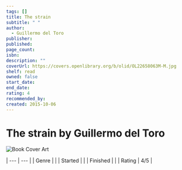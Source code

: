 ```yaml
---
tags: []
title: The strain
subtitle: " "
author:
  - Guillermo del Toro
publisher: 
published: 
page_count: 
isbn: 
description: ""
coverUrl: https://covers.openlibrary.org/b/olid/OL22658063M-M.jpg
shelf: read
owned: false
start_date: 
end_date: 
rating: 4
recommended_by: 
created: 2015-10-06
---
```


# The strain by Guillermo del Toro

![Book Cover Art](https://covers.openlibrary.org/b/olid/OL22658063M-M.jpg)


| --- | --- |
| Genre |  |
| Started |  |
| Finished |  |
| Rating | 4/5 |

